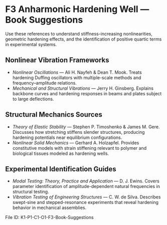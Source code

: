 # F3 Anharmonic Hardening Well — Book Suggestions

Use these references to understand stiffness-increasing nonlinearities, geometric hardening effects, and the identification of positive quartic terms in experimental systems.

## Nonlinear Vibration Frameworks
- *Nonlinear Oscillations* — Ali H. Nayfeh & Dean T. Mook. Treats hardening Duffing oscillators with multiple-scale methods and frequency–amplitude relations.
- *Mechanical and Structural Vibrations* — Jerry H. Ginsberg. Explains backbone curves and hardening responses in beams and plates subject to large deflections.

## Structural Mechanics Sources
- *Theory of Elastic Stability* — Stephen P. Timoshenko & James M. Gere. Discusses how stretching stiffens slender structures, producing hardening potentials near equilibrium configurations.
- *Nonlinear Solid Mechanics* — Gerhard A. Holzapfel. Provides constitutive models with strain stiffening relevant to polymer and biological tissues modeled as hardening wells.

## Experimental Identification Guides
- *Modal Testing: Theory, Practice and Application* — D. J. Ewins. Covers parameter identification of amplitude-dependent natural frequencies in structural testing.
- *Vibration Testing of Engineering Structures* — C. W. de Silva. Describes swept-sine and stepped-resonance experiments that reveal hardening behavior in mechanical assemblies.

File ID: K1-P1-C1-O1-F3-Book-Suggestions
